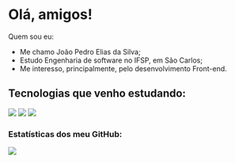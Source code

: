 # Olá, amigos!
Quem sou eu:
- Me chamo João Pedro Elias da Silva;
- Estudo Engenharia de software no IFSP, em São Carlos;
- Me interesso, principalmente, pelo desenvolvimento Front-end.
## Tecnologias que venho estudando:
![](https://img.shields.io/badge/Python-3776AB?style=for-the-badge&logo=python&logoColor=white)
![](	https://img.shields.io/badge/HTML-239120?style=for-the-badge&logo=html5&logoColor=white)
![](https://img.shields.io/badge/CSS-239120?&style=for-the-badge&logo=css3&logoColor=white)
### Estatísticas dos meu GitHub:
[![](https://github-readme-stats.vercel.app/api?username=joaopedroelias
)](https://github.com/anuraghazra/github-readme-stats)